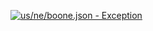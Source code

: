 [![us/ne/boone.json - Exception](https://img.shields.io/badge/us/ne/boone.json-Exception-red)](https://github.com/openaddresses/openaddresses/tree/master/sources/us/ne/boone.json)